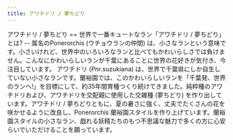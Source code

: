 ```yaml
---
title: アワチドリ / 夢ちどり
---
```

<link rel="stylesheet" href="/assets/stylesheets/ponerorchis.css" />
アワチドリ / 夢ちどり
==
世界で一番キュートなラン「アワチドリ / 夢ちどり」とは?
--
属名のPonerorchis (ウチョウランの仲間) は、小さなランという意味です。小さいけれど、世界中のいろいろなランと比べてもかわいらしさでは負けません。こんなにかわいらしいランが千葉にあることに世界の花好きが気付き、今注目しています。 アワチドリ (Pnr.suzukiana) は、世界で千葉県にしか自生していない小さなランです。蘭裕園では、このかわいらしいランを「千葉発、世界のランへ!」を目標にして、約35年間育種つくり続けてきました。純粋種のアワチドリおよび、アワチドリを交配親に使用した交雑種 (夢ちどり) を作り出しています。アワチドリ / 夢ちどりともに、夏の暑さに強く、丈夫でたくさんの花を咲かせるように改良し、Ponerorchis 蘭裕園スタイルを作り上げています。蘭裕園スタイルの小さなラン、戯れる妖精たちのもつ不思議な魅力で多くの方に心安らいでいただけることを願っています。

